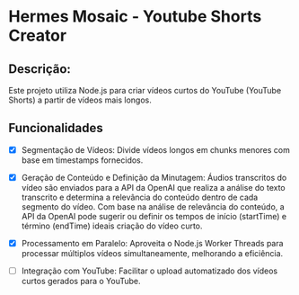 # Hermes Mosaic - Youtube Shorts Creator

## Descrição:
Este projeto utiliza Node.js para criar vídeos curtos do YouTube (YouTube Shorts) a partir de vídeos mais longos.

## Funcionalidades
- [x] Segmentação de Vídeos: Divide vídeos longos em chunks menores com base em timestamps fornecidos.
- [x] Geração de Conteúdo e Definição da Minutagem: Áudios transcritos do vídeo são enviados para a API da OpenAI que realiza a análise do texto transcrito e determina a relevância do conteúdo dentro de cada segmento do vídeo. Com base na análise de relevância do conteúdo, a API da OpenAI pode sugerir ou definir os tempos de início (startTime) e término (endTime) ideais criação do vídeo curto.
- [x] Processamento em Paralelo: Aproveita o Node.js Worker Threads para processar múltiplos vídeos simultaneamente, melhorando a eficiência.
- [ ] Integração com YouTube: Facilitar o upload automatizado dos vídeos curtos gerados para o YouTube.


